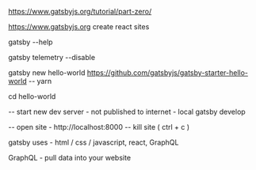 https://www.gatsbyjs.org/tutorial/part-zero/

https://www.gatsbyjs.org
create react sites

gatsby --help

gatsby telemetry --disable

gatsby new hello-world https://github.com/gatsbyjs/gatsby-starter-hello-world
-- yarn

cd hello-world

-- start new dev server - not published to internet - local
gatsby develop

-- open site - http://localhost:8000
-- kill site ( ctrl + c )

gatsby uses - 
html / css / javascript, react, GraphQL

GraphQL - pull data into your website